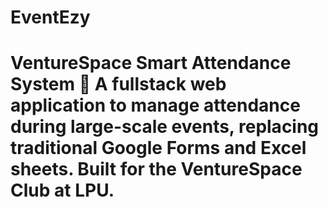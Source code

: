 # EventEzy
# VentureSpace Smart Attendance System 🚀  A fullstack web application to manage attendance during large-scale events, replacing traditional Google Forms and Excel sheets. Built for the VentureSpace Club at LPU.
